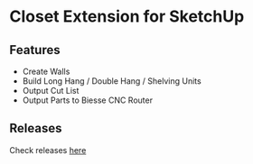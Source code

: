 # Closet Extension for SketchUp

## Features

* Create Walls
* Build Long Hang / Double Hang / Shelving Units
* Output Cut List
* Output Parts to Biesse CNC Router

## Releases

Check releases [here](https://github.com/brockroadhouse/sketchup-closets/releases)
